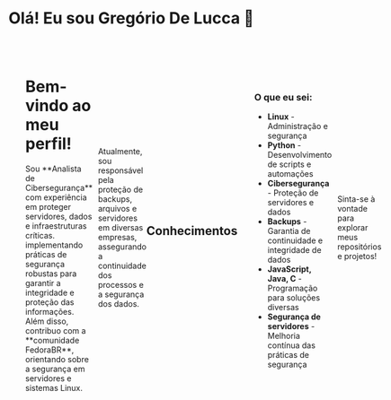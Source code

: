 # Olá! Eu sou Gregório De Lucca 👋

<div align="left" style="display: flex; justify-content: flex-start; align-items: center; padding: 20px;">
  <div style="flex: 1; padding: 10px; text-align: left;">
    <h1>Bem-vindo ao meu perfil!</h1>
    <p>
      Sou **Analista de Cibersegurança** com experiência em proteger servidores, dados e infraestruturas críticas. 
       implementando práticas de segurança robustas para garantir a integridade e proteção das informações. 
      Além disso, contribuo com a **comunidade FedoraBR**, orientando sobre a segurança em servidores e sistemas Linux.
    </p>
  </div>
  <div align="left">
  <p>
    Atualmente, sou responsável pela proteção de backups, arquivos e servidores em diversas empresas, 
    assegurando a continuidade dos processos e a segurança dos dados.
  </p>
</div>

## Conhecimentos 

<div align="left" style="display: flex; justify-content: flex-start; align-items: center; padding: 20px;">
  <div style="flex: 1; padding: 10px; text-align: left;">
    <h3>O que eu sei:</h3>
    <ul>
      <li><strong> Linux</strong> - Administração e segurança</li>
      <li><strong>Python</strong> - Desenvolvimento de scripts e automações</li>
      <li><strong>Cibersegurança</strong> - Proteção de servidores e dados</li>
      <li><strong>Backups</strong> - Garantia de continuidade e integridade de dados</li>
      <li><strong>JavaScript, Java, C</strong> - Programação para soluções diversas</li>
      <li><strong>Segurança de servidores</strong> - Melhoria contínua das práticas de segurança</li>
    </ul>
  </div>

---
Sinta-se à vontade para explorar meus repositórios e projetos!
